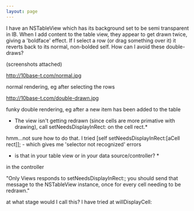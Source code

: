 ```yaml
---
layout: page
---
```





I have an NSTableView which has its background set to be semi transparent in IB.  When I add content to the table view, they appear to get drawn twice, giving a 'boldface' effect.  If I select a row (or drag something over it) it reverts back to its normal, non-bolded self.  How can I avoid these double-draws?

(screenshots attached)

http://10base-t.com/normal.jpg

normal rendering, eg after selecting the rows

http://10base-t.com/double-drawn.jpg

funky double rendering, eg after a new item has been added to the table

* The view isn't getting redrawn (since cells are more primative with drawing), call setNeedsDisplayInRect: on the cell rect.*

hmm...not sure how to do that.  I tried [self setNeedsDisplayInRect:[aCell rect]]; - which gives me 'selector not recognized' errors

* is that in your table view or in your data source/controller? * 

in the controller

"Only Views responds to setNeedsDisplayInRect:; you should send that message to the NSTableView instance, once for every cell needing to be redrawn."

at what stage would I call this?  I have tried at  willDisplayCell:

